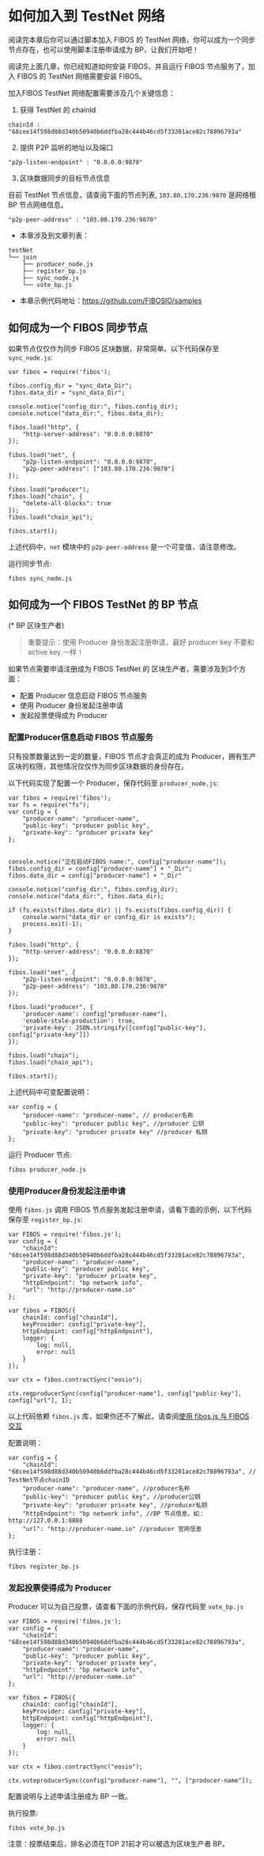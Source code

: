 # 如何加入到 TestNet 网络

阅读完本章后你可以通过脚本加入 FIBOS 的 TestNet 网络，你可以成为一个同步节点存在，也可以使用脚本注册申请成为 BP，让我们开始吧！

阅读完上面几章，你已经知道如何安装 FIBOS，并且运行 FIBOS 节点服务了，加入 FIBOS 的 TestNet 网络需要安装 FIBOS。

加入FIBOS TestNet 网络配置需要涉及几个关键信息：

1. 获得 TestNet 的 chainId 

```
chainId : "68cee14f598d88d340b50940b6ddfba28c444b46cd5f33201ace82c78896793a"
```

2. 提供 P2P 监听的地址以及端口

```
"p2p-listen-endpoint" : "0.0.0.0:9870"
```
3. 区块数据同步的目标节点信息

目前 TestNet 节点信息，请查阅下面的节点列表, `103.80.170.236:9870` 是网络根 BP 节点网络信息。

```
"p2p-peer-address" : "103.80.170.236:9870"
```

- 本章涉及到文章列表：

```
testNet
└── join
    ├── producer_node.js
    ├── register_bp.js
    ├── sync_node.js
    └── vote_bp.js
```

- 本章示例代码地址：https://github.com/FIBOSIO/samples

## 如何成为一个 FIBOS 同步节点

如果节点仅仅作为同步 FIBOS 区块数据，非常简单。以下代码保存至 `sync_node.js`:

```
var fibos = require('fibos');

fibos.config_dir = "sync_data_Dir";
fibos.data_dir = "sync_data_Dir";

console.notice("config_dir:", fibos.config_dir);
console.notice("data_dir:", fibos.data_dir);

fibos.load("http", {
	"http-server-address": "0.0.0.0:8870"
});

fibos.load("net", {
	"p2p-listen-endpoint": "0.0.0.0:9870",
	"p2p-peer-address": ["103.80.170.236:9870"]
});

fibos.load("producer");
fibos.load("chain", {
	"delete-all-blocks": true
});
fibos.load("chain_api");

fibos.start();
```

上述代码中，`net` 模块中的 `p2p-peer-address` 是一个可变值，请注意修改。


运行同步节点:

```
fibos sync_node.js
```

## 如何成为一个 FIBOS TestNet 的 BP 节点

(* BP 区块生产者)

> 重要提示：使用 Producer 身份发起注册申请，最好 producer key 不要和 active key 一样！

如果节点需要申请注册成为 FIBOS TestNet 的 区块生产者，需要涉及到3个方面：

- 配置 Producer 信息启动 FIBOS 节点服务
- 使用 Producer 身份发起注册申请
- 发起投票使得成为 Producer

### 配置Producer信息启动 FIBOS 节点服务

只有投票数量达到一定的数量，FIBOS 节点才会真正的成为 Producer，拥有生产区块的权限，其他情况仅仅作为同步区块数据的身份存在。

以下代码实现了配置一个 Producer，保存代码至 `producer_node.js`:

```
var fibos = require('fibos');
var fs = require("fs");
var config = {
	"producer-name": "producer-name",
	"public-key": "producer public key",
	"private-key": "producer private key"
};


console.notice("正在启动FIBOS name:", config["producer-name"]);
fibos.config_dir = config["producer-name"] + "_Dir";
fibos.data_dir = config["producer-name"] + "_Dir"

console.notice("config_dir:", fibos.config_dir);
console.notice("data_dir:", fibos.data_dir);

if (fs.exists(fibos.data_dir) || fs.exists(fibos.config_dir)) {
	console.warn("data_dir or config_dir is exists");
	process.exit(-1);
}

fibos.load("http", {
	"http-server-address": "0.0.0.0:8870"
});

fibos.load("net", {
	"p2p-listen-endpoint": "0.0.0.0:9870",
	"p2p-peer-address": "103.80.170.236:9870"
});

fibos.load("producer", {
	'producer-name': config["producer-name"],
	'enable-stale-production': true,
	'private-key': JSON.stringify([config["public-key"], config["private-key"]])
});

fibos.load("chain");
fibos.load("chain_api");

fibos.start();
```

上述代码中可变配置说明：

```
var config = {
	"producer-name": "producer-name", // producer名称
	"public-key": "producer public key", //producer 公钥
	"private-key": "producer private key" //producer 私钥
};
```


运行 Producer 节点:

```
fibos producer_node.js
```

### 使用Producer身份发起注册申请

使用 `fibos.js` 调用 FIBOS 节点服务发起注册申请，请看下面的示例，以下代码保存至 `register_bp.js`:

```
var FIBOS = require('fibos.js');
var config = {
	"chainId": "68cee14f598d88d340b50940b6ddfba28c444b46cd5f33201ace82c78896793a",
	"producer-name": "producer-name",
	"public-key": "producer public key",
	"private-key": "producer private key",
	"httpEndpoint": "bp network info",
	"url": "http://producer-name.io"
};

var fibos = FIBOS({
	chainId: config["chainId"],
	keyProvider: config["private-key"],
	httpEndpoint: config["httpEndpoint"],
	logger: {
		log: null,
		error: null
	}
});

var ctx = fibos.contractSync("eosio");

ctx.regproducerSync(config["producer-name"], config["public-key"], config["url"], 1);
```

以上代码依赖 `fibos.js` 库，如果你还不了解此，请查阅[使用 fibos.js 与 FIBOS 交互](../start/fibosjs.md)

配置说明：

```
var config = {
	"chainId": "68cee14f598d88d340b50940b6ddfba28c444b46cd5f33201ace82c78896793a", // TestNet节点chainID
	"producer-name": "producer-name", //producer名称
	"public-key": "producer public key", //producer公钥
	"private-key": "producer private key", //producer私钥
	"httpEndpoint": "bp network info", //BP 节点信息，如： http://127.0.0.1:8888
	"url": "http://producer-name.io" //producer 官网信息
};
```


执行注册：

```
fibos register_bp.js
```

### 发起投票使得成为 Producer

Producer 可以为自己投票，请查看下面的示例代码，保存代码至 `vote_bp.js`

```
var FIBOS = require('fibos.js');
var config = {
	"chainId": "68cee14f598d88d340b50940b6ddfba28c444b46cd5f33201ace82c78896793a",
	"producer-name": "producer-name",
	"public-key": "producer public key",
	"private-key": "producer private key",
	"httpEndpoint": "bp network info",
	"url": "http://producer-name.io"
};

var fibos = FIBOS({
	chainId: config["chainId"],
	keyProvider: config["private-key"],
	httpEndpoint: config["httpEndpoint"],
	logger: {
		log: null,
		error: null
	}
});

var ctx = fibos.contractSync("eosio");

ctx.voteproducerSync(config["producer-name"], "", ["producer-name"]);

```

配置说明与上述申请注册成为 BP 一致。

执行投票:

```
fibos vote_bp.js
```

注意：投票结束后，排名必须在TOP 21前才可以被选为区块生产者 BP。

